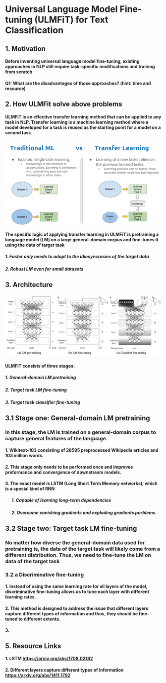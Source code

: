 # Universal Language Model Fine-tuning (ULMFiT) for Text Classification

## 1. Motivation 
#### Before inventing universal language model fine-tuning, existing approaches in NLP still require task-specific modifications and training from scratch

#### Q1: What are the disadvantages of those approaches? (hint: time and resource)

## 2. How ULMFit solve above problems
#### ULMFiT is an effective transfer learning method that can be applied to any task in NLP. Transfer learning is a machine learning method where a model developed for a task is reused as the starting point for a model on a second task.
<img src='Figure/transfer_learning.png' width='500'>

#### The specific logic of applying transfer learning in ULMFiT is pretraining a language model (LM) on a large general-domain corpus and fine-tunes it using the data of target task 
##### 1. Faster only needs to adapt to the idiosyncrasies of the target data
##### 2. Robust LM even for small datasets

## 3. Architecture
<img src='Figure/ULMFiT.png' width='800'>

#### ULMFiT consists of three stages:
##### 1. General-domain LM pretraining
##### 2. Target task LM fine-tuning
##### 3. Target task classifier fine-tuning

## 3.1 Stage one: General-domain LM pretraining
### In this stage, the LM is trained on a general-domain corpus to capture general features of the language.
#### 1. Wikitext-103 consisting of 28595 preprocessed Wikipedia articles and 103 million words.
#### 2. This stage only needs to be performed once and improves preformance and convergence of downstream models. 
#### 3. The exact model is LSTM (Long Short Term Memory networks), which is a special kind of RNN
##### &ensp;  &ensp;  1. Capable of learning long-term dependencies
##### &ensp;  &ensp;  2. Overcome vanishing gradients and exploding gradients porblems.

## 3.2 Stage two: Target task LM fine-tuning
### No matter how diverse the general-domain data used for pretraining is, the data of the target task will likely come from a different distribution. Thus, we need to fine-tune the LM on data of the target task
### 3.2.a Discriminative fine-tuning
#### 1. Instead of using the same learning rate for all layers of the model, discriminative fine-tuning allows us to tune each layer with different learning rates. 
#### 2. This method is designed to address the issue that different layers capture different types of information and thus, they should be fine-tuned to different extents.
#### 3.

## 5. Resource Links
#### 1. LSTM https://arxiv.org/abs/1708.02182
#### 2. Different layers capture different types of information https://arxiv.org/abs/1411.1792
